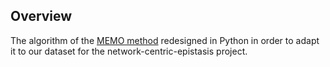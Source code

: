 ## Overview

The algorithm of the [MEMO method](https://pubmed.ncbi.nlm.nih.gov/21908773/ "Research") redesigned in Python in order to adapt it to our dataset for the network-centric-epistasis project.
